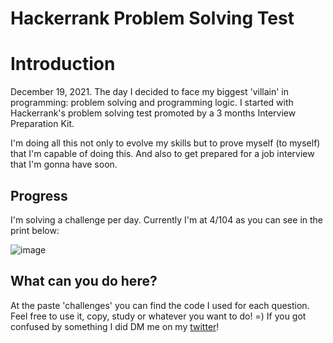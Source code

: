 # Hackerrank Problem Solving Test

# Introduction
December 19, 2021.
The day I decided to face my biggest 'villain' in programming: problem solving and programming logic. I started with Hackerrank's problem solving test promoted by a 3 months Interview Preparation Kit.

I'm doing all this not only to evolve my skills but to prove myself (to myself) that I'm capable of doing this. And also to get prepared for a job interview that I'm gonna have soon.

## Progress
I'm solving a challenge per day. Currently I'm at 4/104 as you can see in the print below:

![image](https://user-images.githubusercontent.com/85458990/147301619-017cbdfd-9aef-458e-928c-d0b21b905efb.png)

## What can you do here?
At the paste 'challenges' you can find the code I used for each question. Feel free to use it, copy, study or whatever you want to do! =)
If you got confused by something I did DM me on my [twitter](https://twitter.com/Juaan_vf)!
